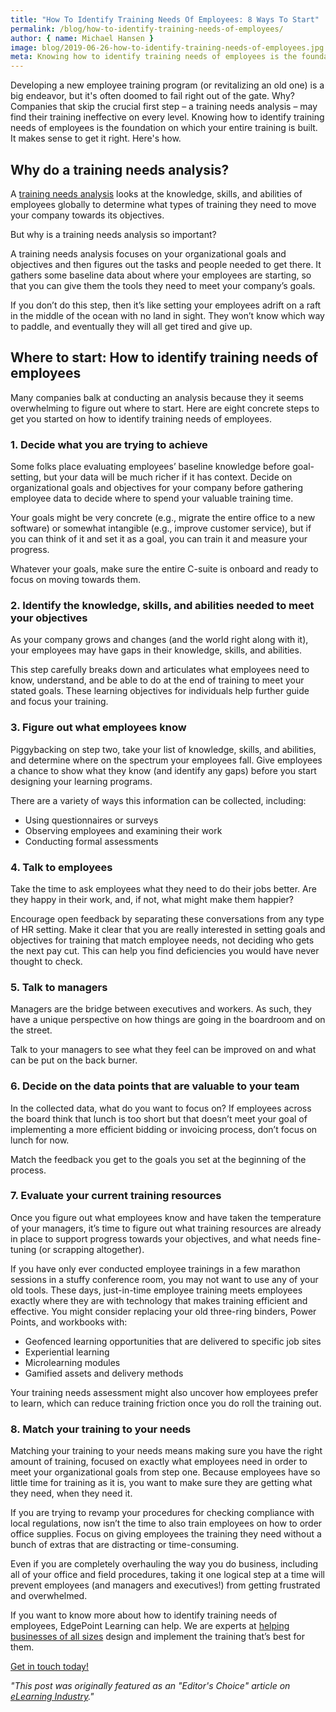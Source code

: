 ```yaml
---
title: "How To Identify Training Needs Of Employees: 8 Ways To Start"
permalink: /blog/how-to-identify-training-needs-of-employees/
author: { name: Michael Hansen }
image: blog/2019-06-26-how-to-identify-training-needs-of-employees.jpg
meta: Knowing how to identify training needs of employees is the foundation on which your entire training is built. It makes sense to get it right. Here's how.
---
```


Developing a new employee training program (or revitalizing an old one) is a big endeavor, but it's often doomed to fail right out of the gate. Why? Companies that skip the crucial first step – a training needs analysis – may find their training ineffective on every level. Knowing how to identify training needs of employees is the foundation on which your entire training is built. It makes sense to get it right. Here's how. 

## Why do a training needs analysis? 

A [training needs analysis](/blog/training-needs-analysis/) looks at the knowledge, skills, and abilities of employees globally to determine what types of training they need to move your company towards its objectives. 

But why is a training needs analysis so important?

A training needs analysis focuses on your organizational goals and objectives and then figures out the tasks and people needed to get there. It gathers some baseline data about where your employees are starting, so that you can give them the tools they need to meet your company’s goals.

If you don’t do this step, then it’s like setting your employees adrift on a raft in the middle of the ocean with no land in sight. They won’t know which way to paddle, and eventually they will all get tired and give up. 

## Where to start: How to identify training needs of employees 

Many companies balk at conducting an analysis because they it seems overwhelming to figure out where to start. Here are eight concrete steps to get you started on how to identify training needs of employees.

### 1. Decide what you are trying to achieve

Some folks place evaluating employees’ baseline knowledge before goal-setting, but your data will be much richer if it has context. Decide on organizational goals and objectives for your company before gathering employee data to decide where to spend your valuable training time. 

Your goals might be very concrete (e.g., migrate the entire office to a new software) or somewhat intangible (e.g., improve customer service), but if you can think of it and set it as a goal, you can train it and measure your progress.

Whatever your goals, make sure the entire C-suite is onboard and ready to focus on moving towards them.

### 2. Identify the knowledge, skills, and abilities needed to meet your objectives

As your company grows and changes (and the world right along with it), your employees may have gaps in their knowledge, skills, and abilities. 

This step carefully breaks down and articulates what employees need to know, understand, and be able to do at the end of training to meet your stated goals. These learning objectives for individuals help further guide and focus your training.

### 3. Figure out what employees know

Piggybacking on step two, take your list of knowledge, skills, and abilities, and determine where on the spectrum your employees fall.  Give employees a chance to show what they know (and identify any gaps) before you start designing your learning programs. 

There are a variety of ways this information can be collected, including: 

* Using questionnaires or surveys
* Observing employees and examining their work
* Conducting formal assessments 

### 4. Talk to employees

Take the time to ask employees what they need to do their jobs better. Are they happy in their work, and, if not, what might make them happier? 

Encourage open feedback by separating these conversations from any type of HR setting. Make it clear that you are really interested in setting goals and objectives for training that match employee needs, not deciding who gets the next pay cut. This can help you find deficiencies you would have never thought to check. 

### 5. Talk to managers

Managers are the bridge between executives and workers. As such, they have a unique perspective on how things are going in the boardroom and on the street. 

Talk to your managers to see what they feel can be improved on and what can be put on the back burner.

### 6. Decide on the data points that are valuable to your team

In the collected data, what do you want to focus on? If employees across the board think that lunch is too short but that doesn’t meet your goal of implementing a more efficient bidding or invoicing process, don’t focus on lunch for now. 

Match the feedback you get to the goals you set at the beginning of the process. 

### 7. Evaluate your current training resources

Once you figure out what employees know and have taken the temperature of your managers, it’s time to figure out what training resources are already in place to support progress towards your objectives, and what needs fine-tuning (or scrapping altogether). 

If you have only ever conducted employee trainings in a few marathon sessions in a stuffy conference room, you may not want to use any of your old tools. These days, just-in-time employee training meets employees exactly where they are with technology that makes training efficient and effective. You might consider replacing your old three-ring binders, Power Points, and workbooks with:

* Geofenced learning opportunities that are delivered to specific job sites
* Experiential learning
* Microlearning modules
* Gamified assets and delivery methods

Your training needs assessment might also uncover how employees prefer to learn, which can reduce training friction once you do roll the training out.

### 8. Match your training to your needs 

Matching your training to your needs means making sure you have the right amount of training, focused on exactly what employees need in order to meet your organizational goals from step one. Because employees have so little time for training as it is, you want to make sure they are getting what they need, when they need it.

If you are trying to revamp your procedures for checking compliance with local regulations, now isn’t the time to also train employees on how to order office supplies. Focus on giving employees the training they need without a bunch of extras that are distracting or time-consuming.

Even if you are completely overhauling the way you do business, including all of your office and field procedures, taking it one logical step at a time will prevent employees (and managers and executives!) from getting frustrated and overwhelmed.

If you want to know more about how to identify training needs of employees, EdgePoint Learning can help. We are experts at [helping businesses of all sizes](/stories/) design and implement the training that’s best for them.

[Get in touch today!](/contact/)

<cite>"This post was originally featured as an "Editor's Choice" article on [eLearning Industry](https://elearningindustry.com/training-needs-of-employees-identify-ways-start)."</cite>
